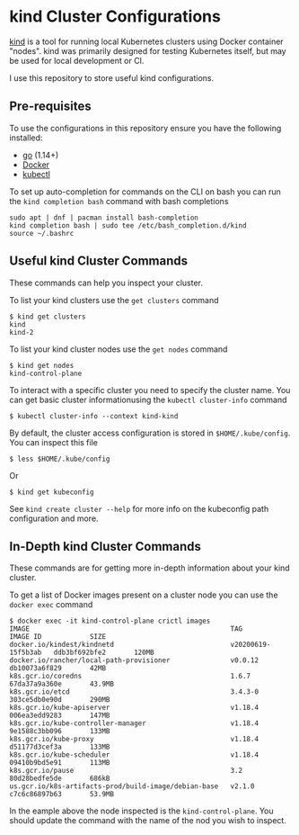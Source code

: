 # kind Cluster Configurations
[kind](https://kind.sigs.k8s.io/) is a tool for running local Kubernetes clusters using Docker container "nodes". kind was primarily designed for testing Kubernetes itself, but may be used for local development or CI.

I use this repository to store useful kind configurations.

## Pre-requisites
To use the configurations in this repository ensure you have the following installed:

* [go](https://golang.org/) (1.14+)
* [Docker](https://www.docker.com/)
* [kubectl](https://kubernetes.io/docs/tasks/tools/install-kubectl/)

To set up auto-completion for commands on the CLI on bash you can run the `kind completion bash` command with bash completions

```
sudo apt | dnf | pacman install bash-completion
kind completion bash | sudo tee /etc/bash_completion.d/kind
source ~/.bashrc
```

## Useful kind Cluster Commands
These commands can help you inspect your cluster.

To list your kind clusters use the `get clusters` command
```
$ kind get clusters
kind
kind-2
```

To list your kind cluster nodes use the `get nodes` command
```
$ kind get nodes
kind-control-plane
```

To interact with a specific cluster you need to specify the cluster name. You can get basic cluster informationusing the `kubectl cluster-info` command

```
$ kubectl cluster-info --context kind-kind
```

By default, the cluster access configuration is stored in `$HOME/.kube/config`. You can inspect this file

```
$ less $HOME/.kube/config
```
Or
```
$ kind get kubeconfig
```

See `kind create cluster --help` for more info on the kubeconfig path configuration and more.

## In-Depth kind Cluster Commands
These commands are for getting more in-depth information about your kind cluster.

To get a list of Docker images present on a cluster node you can use the `docker exec` command

```
$ docker exec -it kind-control-plane crictl images
IMAGE                                                  TAG                  IMAGE ID            SIZE
docker.io/kindest/kindnetd                             v20200619-15f5b3ab   ddb3bf692bfe2       120MB
docker.io/rancher/local-path-provisioner               v0.0.12              db10073a6f829       42MB
k8s.gcr.io/coredns                                     1.6.7                67da37a9a360e       43.9MB
k8s.gcr.io/etcd                                        3.4.3-0              303ce5db0e90d       290MB
k8s.gcr.io/kube-apiserver                              v1.18.4              006ea3edd9283       147MB
k8s.gcr.io/kube-controller-manager                     v1.18.4              9e1588c3bb096       133MB
k8s.gcr.io/kube-proxy                                  v1.18.4              d51177d3cef3a       133MB
k8s.gcr.io/kube-scheduler                              v1.18.4              09410b9bd5e91       113MB
k8s.gcr.io/pause                                       3.2                  80d28bedfe5de       686kB
us.gcr.io/k8s-artifacts-prod/build-image/debian-base   v2.1.0               c7c6c86897b63       53.9MB
```

In the eample above the node inspected is the `kind-control-plane`. You should update the command with the name of the nod you wish to inspect.
